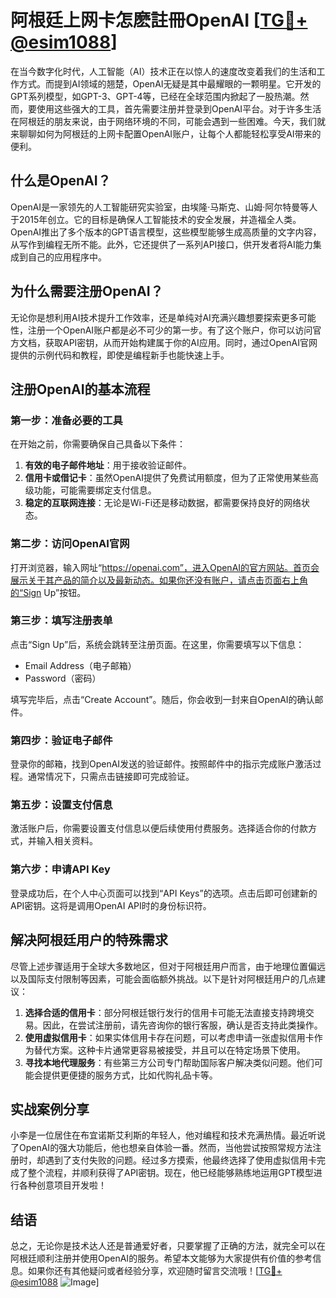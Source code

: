 # 阿根廷上网卡怎麽註冊OpenAI [[TG💪+ @esim1088](https://t.me/s/esim1088)]

在当今数字化时代，人工智能（AI）技术正在以惊人的速度改变着我们的生活和工作方式。而提到AI领域的翘楚，OpenAI无疑是其中最耀眼的一颗明星。它开发的GPT系列模型，如GPT-3、GPT-4等，已经在全球范围内掀起了一股热潮。然而，要使用这些强大的工具，首先需要注册并登录到OpenAI平台。对于许多生活在阿根廷的朋友来说，由于网络环境的不同，可能会遇到一些困难。今天，我们就来聊聊如何为阿根廷的上网卡配置OpenAI账户，让每个人都能轻松享受AI带来的便利。

## 什么是OpenAI？

OpenAI是一家领先的人工智能研究实验室，由埃隆·马斯克、山姆·阿尔特曼等人于2015年创立。它的目标是确保人工智能技术的安全发展，并造福全人类。OpenAI推出了多个版本的GPT语言模型，这些模型能够生成高质量的文字内容，从写作到编程无所不能。此外，它还提供了一系列API接口，供开发者将AI能力集成到自己的应用程序中。

## 为什么需要注册OpenAI？

无论你是想利用AI技术提升工作效率，还是单纯对AI充满兴趣想要探索更多可能性，注册一个OpenAI账户都是必不可少的第一步。有了这个账户，你可以访问官方文档，获取API密钥，从而开始构建属于你的AI应用。同时，通过OpenAI官网提供的示例代码和教程，即使是编程新手也能快速上手。

## 注册OpenAI的基本流程

### 第一步：准备必要的工具

在开始之前，你需要确保自己具备以下条件：

1. **有效的电子邮件地址**：用于接收验证邮件。
2. **信用卡或借记卡**：虽然OpenAI提供了免费试用额度，但为了正常使用某些高级功能，可能需要绑定支付信息。
3. **稳定的互联网连接**：无论是Wi-Fi还是移动数据，都需要保持良好的网络状态。

### 第二步：访问OpenAI官网

打开浏览器，输入网址“https://openai.com”，进入OpenAI的官方网站。首页会展示关于其产品的简介以及最新动态。如果你还没有账户，请点击页面右上角的“Sign Up”按钮。

### 第三步：填写注册表单

点击“Sign Up”后，系统会跳转至注册页面。在这里，你需要填写以下信息：
- Email Address（电子邮箱）
- Password（密码）

填写完毕后，点击“Create Account”。随后，你会收到一封来自OpenAI的确认邮件。

### 第四步：验证电子邮件

登录你的邮箱，找到OpenAI发送的验证邮件。按照邮件中的指示完成账户激活过程。通常情况下，只需点击链接即可完成验证。

### 第五步：设置支付信息

激活账户后，你需要设置支付信息以便后续使用付费服务。选择适合你的付款方式，并输入相关资料。

### 第六步：申请API Key

登录成功后，在个人中心页面可以找到“API Keys”的选项。点击后即可创建新的API密钥。这将是调用OpenAI API时的身份标识符。

## 解决阿根廷用户的特殊需求

尽管上述步骤适用于全球大多数地区，但对于阿根廷用户而言，由于地理位置偏远以及国际支付限制等因素，可能会面临额外挑战。以下是针对阿根廷用户的几点建议：

1. **选择合适的信用卡**：部分阿根廷银行发行的信用卡可能无法直接支持跨境交易。因此，在尝试注册前，请先咨询你的银行客服，确认是否支持此类操作。
2. **使用虚拟信用卡**：如果实体信用卡存在问题，可以考虑申请一张虚拟信用卡作为替代方案。这种卡片通常更容易被接受，并且可以在特定场景下使用。
3. **寻找本地代理服务**：有些第三方公司专门帮助国际客户解决类似问题。他们可能会提供更便捷的服务方式，比如代购礼品卡等。

## 实战案例分享

小李是一位居住在布宜诺斯艾利斯的年轻人，他对编程和技术充满热情。最近听说了OpenAI的强大功能后，他也想亲自体验一番。然而，当他尝试按照常规方法注册时，却遇到了支付失败的问题。经过多方摸索，他最终选择了使用虚拟信用卡完成了整个流程，并顺利获得了API密钥。现在，他已经能够熟练地运用GPT模型进行各种创意项目开发啦！

## 结语

总之，无论你是技术达人还是普通爱好者，只要掌握了正确的方法，就完全可以在阿根廷顺利注册并使用OpenAI的服务。希望本文能够为大家提供有价值的参考信息。如果你还有其他疑问或者经验分享，欢迎随时留言交流哦！[[TG💪+ @esim1088](https://t.me/s/esim1088) ![Image](https://i.postimg.cc/4NQfJmqS/Snipaste-2025-05-13-00-14-12.png)]